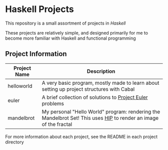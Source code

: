 # Haskell Projects
This repository is a small assortment of projects in *Haskell*

These projects are relatively simple, and designed primarily for me to become more familiar with Haskell and functional programming

## Project Information
| Project Name | Description |
| ------------ | ----------- |
| helloworld | A very basic program, mostly made to learn about setting up project structures with Cabal |
| euler | A brief collection of solutions to [Project Euler](https://projecteuler.net/) problems |
| mandelbrot | My personal "Hello World" program: rendering the Mandelbrot Set! This uses [HIP](http://hackage.haskell.org/package/hip) to render an image of the fractal |

For more information about each project, see the README in each project directory